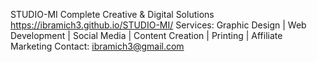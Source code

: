 STUDIO-MI
Complete Creative & Digital Solutions
https://ibramich3.github.io/STUDIO-MI/
Services: Graphic Design | Web Development | Social Media | Content Creation | Printing | Affiliate Marketing
Contact: ibramich3@gmail.com
